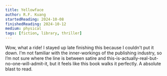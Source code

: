```yaml
---
title: Yellowface
author: R.F. Kuang
startedReading: 2024-10-08
finishedReading: 2024-10-12
medium: physical
tags: [fiction, library, thriller]
---
```


Wow, what a ride! I stayed up late finishing this because I couldn't put it down. I'm not familiar with the inner-workings of the publishing industry, so I’m not sure where the line is between satire and this-is-actually-real-but-no-one-will-admit-it, but it feels like this book walks it perfectly. A absolute blast to read.
